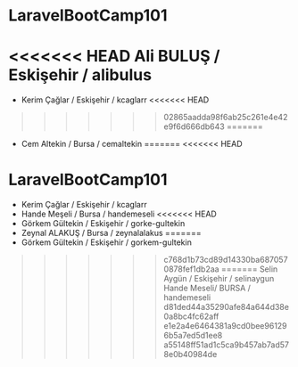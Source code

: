 
# LaravelBootCamp101

<<<<<<< HEAD
Ali BULUŞ / Eskişehir / alibulus
=======
- Kerim Çağlar / Eskişehir / kcaglarr
<<<<<<< HEAD
>>>>>>> 02865aadda98f6ab25c261e4e42e9f6d666db643
=======
- Cem Altekin / Bursa / cemaltekin
=======
<<<<<<< HEAD
# LaravelBootCamp101

- Kerim Çağlar / Eskişehir / kcaglarr
- Hande Meşeli / Bursa     / handemeseli
<<<<<<< HEAD
- Görkem Gültekin / Eskişehir / gorke-gultekin
- Zeynal ALAKUŞ / Bursa / zeynalalakus
=======
- Görkem Gültekin / Eskişehir / gorkem-gultekin
>>>>>>> c768d1b73cd89d14330ba6870570878fef1db2aa
=======
Selin Aygün / Eskişehir / selinaygun
Hande Meseli/ BURSA     / handemeseli
>>>>>>> d81ded44a35290afe84a644d38e0a8bc4fc62aff
>>>>>>> e1e2a4e6464381a9cd0bee961296b5a7ed5d1ee8
>>>>>>> a55148ff51ad1c5ca9b457ab7ad578e0b40984de
